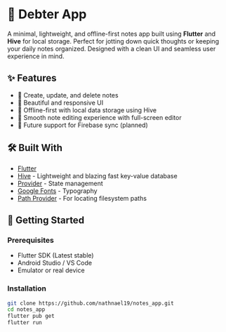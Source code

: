 # 📝 Debter App

A minimal, lightweight, and offline-first notes app built using **Flutter** and **Hive** for local storage. Perfect for jotting down quick thoughts or keeping your daily notes organized. Designed with a clean UI and seamless user experience in mind.

## ✨ Features

- 📌 Create, update, and delete notes
- 📱 Beautiful and responsive UI
- 💾 Offline-first with local data storage using Hive
- 🧠 Smooth note editing experience with full-screen editor
- 🔁 Future support for Firebase sync (planned)

## 🛠️ Built With

- [Flutter](https://flutter.dev/)
- [Hive](https://docs.hivedb.dev/) - Lightweight and blazing fast key-value database
- [Provider](https://pub.dev/packages/provider) - State management
- [Google Fonts](https://pub.dev/packages/google_fonts) - Typography
- [Path Provider](https://pub.dev/packages/path_provider) - For locating filesystem paths

## 🚀 Getting Started

### Prerequisites

- Flutter SDK (Latest stable)
- Android Studio / VS Code
- Emulator or real device

### Installation

```bash
git clone https://github.com/nathnael19/notes_app.git
cd notes_app
flutter pub get
flutter run
